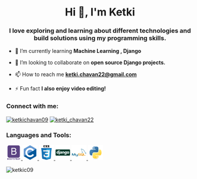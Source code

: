 <h1 align="center">Hi 👋, I'm Ketki</h1>
<h3 align="center">I love exploring and learning about different technologies and build solutions using my programming skills.</h3>

- 🌱 I’m currently learning **Machine Learning , Django**

- 👯 I’m looking to collaborate on **open source Django projects.**

- 📫 How to reach me **ketki.chavan22@gmail.com**

- ⚡ Fun fact **I also enjoy video editing!**

<h3 align="left">Connect with me:</h3>
<p align="left">
<a href="https://linkedin.com/in/ketkichavan09" target="blank"><img align="center" src="https://cdn.jsdelivr.net/npm/simple-icons@3.0.1/icons/linkedin.svg" alt="ketkichavan09" height="30" width="40" /></a>
<a href="https://www.hackerrank.com/ketki_chavan22" target="blank"><img align="center" src="https://cdn.jsdelivr.net/npm/simple-icons@3.0.1/icons/hackerrank.svg" alt="ketki_chavan22" height="30" width="40"/></a>
</p>

<h3 align="left">Languages and Tools:</h3>
<p align="left"> <a href="https://getbootstrap.com" target="_blank"> <img src="https://raw.githubusercontent.com/devicons/devicon/master/icons/bootstrap/bootstrap-plain-wordmark.svg" alt="bootstrap" width="40" height="40"/> </a> <a href="https://www.cprogramming.com/" target="_blank"> <img src="https://raw.githubusercontent.com/devicons/devicon/master/icons/c/c-original.svg" alt="c" width="40" height="40"/> </a> <a href="https://www.w3schools.com/css/" target="_blank"> <img src="https://raw.githubusercontent.com/devicons/devicon/master/icons/css3/css3-original-wordmark.svg" alt="css3" width="40" height="40"/> </a> <a href="https://www.djangoproject.com/" target="_blank"> <img src="https://raw.githubusercontent.com/devicons/devicon/master/icons/django/django-original.svg" alt="django" width="40" height="40"/> </a> <a href="https://www.mysql.com/" target="_blank"> <img src="https://raw.githubusercontent.com/devicons/devicon/master/icons/mysql/mysql-original-wordmark.svg" alt="mysql" width="40" height="40"/> </a> <a href="https://www.python.org" target="_blank"> <img src="https://raw.githubusercontent.com/devicons/devicon/master/icons/python/python-original.svg" alt="python" width="40" height="40"/> </a> </p>

<p><img align="center" src="https://github-readme-stats.vercel.app/api/top-langs?username=ketkic09&show_icons=true&locale=en&layout=compact" alt="ketkic09" /></p>

